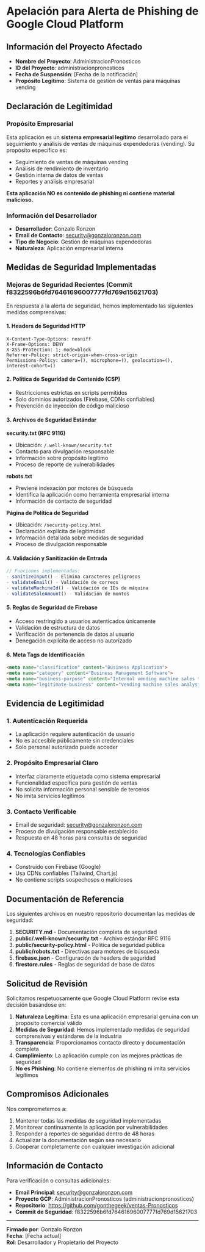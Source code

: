 # Apelación para Alerta de Phishing de Google Cloud Platform

## Información del Proyecto Afectado
- **Nombre del Proyecto**: AdministracionPronosticos  
- **ID del Proyecto**: administracionpronosticos
- **Fecha de Suspensión**: [Fecha de la notificación]
- **Propósito Legítimo**: Sistema de gestión de ventas para máquinas vending

## Declaración de Legitimidad

### Propósito Empresarial
Esta aplicación es un **sistema empresarial legítimo** desarrollado para el seguimiento y análisis de ventas de máquinas expendedoras (vending). Su propósito específico es:

- Seguimiento de ventas de máquinas vending
- Análisis de rendimiento de inventario  
- Gestión interna de datos de ventas
- Reportes y análisis empresarial

**Esta aplicación NO es contenido de phishing ni contiene material malicioso.**

### Información del Desarrollador
- **Desarrollador**: Gonzalo Ronzon
- **Email de Contacto**: security@gonzaloronzon.com
- **Tipo de Negocio**: Gestión de máquinas expendedoras
- **Naturaleza**: Aplicación empresarial interna

## Medidas de Seguridad Implementadas

### Mejoras de Seguridad Recientes (Commit f8322596b6fd76461696007777fd769d15621703)

En respuesta a la alerta de seguridad, hemos implementado las siguientes medidas comprensivas:

#### 1. Headers de Seguridad HTTP
```
X-Content-Type-Options: nosniff
X-Frame-Options: DENY
X-XSS-Protection: 1; mode=block
Referrer-Policy: strict-origin-when-cross-origin
Permissions-Policy: camera=(), microphone=(), geolocation=(), interest-cohort=()
```

#### 2. Política de Seguridad de Contenido (CSP)
- Restricciones estrictas en scripts permitidos
- Solo dominios autorizados (Firebase, CDNs confiables)
- Prevención de inyección de código malicioso

#### 3. Archivos de Seguridad Estándar

**security.txt (RFC 9116)**
- Ubicación: `/.well-known/security.txt`
- Contacto para divulgación responsable
- Información sobre propósito legítimo
- Proceso de reporte de vulnerabilidades

**robots.txt**
- Previene indexación por motores de búsqueda
- Identifica la aplicación como herramienta empresarial interna
- Información de contacto de seguridad

**Página de Política de Seguridad**
- Ubicación: `/security-policy.html`
- Declaración explícita de legitimidad
- Información detallada sobre medidas de seguridad
- Proceso de divulgación responsable

#### 4. Validación y Sanitización de Entrada
```javascript
// Funciones implementadas:
- sanitizeInput() - Elimina caracteres peligrosos
- validateEmail() - Validación de correos
- validateMachineId() - Validación de IDs de máquina
- validateSaleAmount() - Validación de montos
```

#### 5. Reglas de Seguridad de Firebase
- Acceso restringido a usuarios autenticados únicamente
- Validación de estructura de datos
- Verificación de pertenencia de datos al usuario
- Denegación explícita de acceso no autorizado

#### 6. Meta Tags de Identificación
```html
<meta name="classification" content="Business Application">
<meta name="category" content="Business Management Software">
<meta name="business-purpose" content="Internal vending machine sales tracking">
<meta name="legitimate-business" content="Vending machine sales analysis tool">
```

## Evidencia de Legitimidad

### 1. Autenticación Requerida
- La aplicación requiere autenticación de usuario
- No es accesible públicamente sin credenciales
- Solo personal autorizado puede acceder

### 2. Propósito Empresarial Claro
- Interfaz claramente etiquetada como sistema empresarial
- Funcionalidad específica para gestión de ventas
- No solicita información personal sensible de terceros
- No imita servicios legítimos

### 3. Contacto Verificable
- Email de seguridad: security@gonzaloronzon.com
- Proceso de divulgación responsable establecido
- Respuesta en 48 horas para consultas de seguridad

### 4. Tecnologías Confiables
- Construido con Firebase (Google)
- Usa CDNs confiables (Tailwind, Chart.js)
- No contiene scripts sospechosos o maliciosos

## Documentación de Referencia

Los siguientes archivos en nuestro repositorio documentan las medidas de seguridad:

1. **SECURITY.md** - Documentación completa de seguridad
2. **public/.well-known/security.txt** - Archivo estándar RFC 9116
3. **public/security-policy.html** - Política de seguridad pública
4. **public/robots.txt** - Directivas para motores de búsqueda
5. **firebase.json** - Configuración de headers de seguridad
6. **firestore.rules** - Reglas de seguridad de base de datos

## Solicitud de Revisión

Solicitamos respetuosamente que Google Cloud Platform revise esta decisión basándose en:

1. **Naturaleza Legítima**: Esta es una aplicación empresarial genuina con un propósito comercial válido
2. **Medidas de Seguridad**: Hemos implementado medidas de seguridad comprensivas y estándares de la industria
3. **Transparencia**: Proporcionamos contacto directo y documentación completa
4. **Cumplimiento**: La aplicación cumple con las mejores prácticas de seguridad
5. **No es Phishing**: No contiene elementos de phishing ni imita servicios legítimos

## Compromisos Adicionales

Nos comprometemos a:

1. Mantener todas las medidas de seguridad implementadas
2. Monitorear continuamente la aplicación por vulnerabilidades
3. Responder a reportes de seguridad dentro de 48 horas
4. Actualizar la documentación según sea necesario
5. Cooperar completamente con cualquier investigación adicional

## Información de Contacto

Para verificación o consultas adicionales:

- **Email Principal**: security@gonzaloronzon.com
- **Proyecto GCP**: AdministracionPronosticos (administracionpronosticos)
- **Repositorio**: https://github.com/gonthegeek/ventas-Pronosticos
- **Commit de Seguridad**: f8322596b6fd76461696007777fd769d15621703

---

**Firmado por**: Gonzalo Ronzon  
**Fecha**: [Fecha actual]  
**Rol**: Desarrollador y Propietario del Proyecto